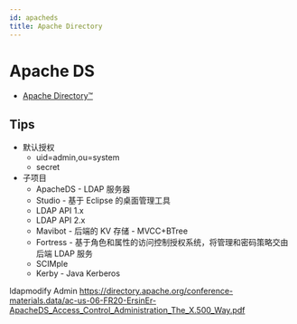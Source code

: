 ```yaml
---
id: apacheds
title: Apache Directory
---
```


# Apache DS
* [Apache Directory™](http://directory.apache.org/)

## Tips
* 默认授权
  * uid=admin,ou=system
  * secret
* 子项目
  * ApacheDS - LDAP 服务器
  * Studio - 基于 Eclipse 的桌面管理工具
  * LDAP API 1.x
  * LDAP API 2.x
  * Mavibot - 后端的 KV 存储 - MVCC+BTree
  * Fortress - 基于角色和属性的访问控制授权系统，将管理和密码策略交由后端 LDAP 服务
  * SCIMple
  * Kerby - Java Kerberos

ldapmodify
Admin
https://directory.apache.org/conference-materials.data/ac-us-06-FR20-ErsinEr-ApacheDS_Access_Control_Administration_The_X.500_Way.pdf
